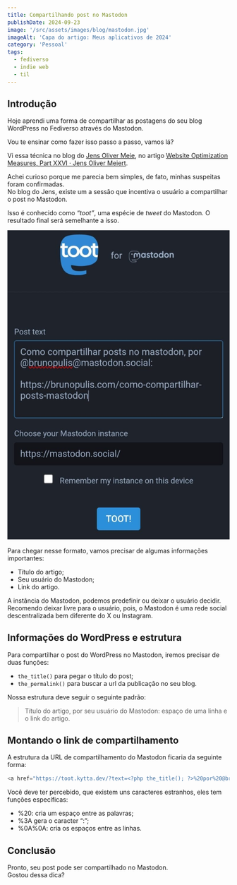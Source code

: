 ```yaml
---
title: Compartilhando post no Mastodon
publishDate: 2024-09-23
image: '/src/assets/images/blog/mastodon.jpg'
imageAlt: 'Capa do artigo: Meus aplicativos de 2024'
category: 'Pessoal'
tags:
  - fediverso
  - indie web
  - til
---
```


## Introdução

Hoje aprendi uma forma de compartilhar as postagens do seu blog WordPress no Fediverso através do Mastodon.

Vou te ensinar como fazer isso passo a passo, vamos lá?

Vi essa técnica no blog do [Jens Oliver Meie](https://meiert.com/en/biography/), no artigo [Website Optimization Measures, Part XXVI · Jens Oliver Meiert](https://meiert.com/en/blog/optimization-measures-26/).

Achei curioso porque me parecia bem simples, de fato, minhas suspeitas foram confirmadas.  
No blog do Jens, existe um a sessão que incentiva o usuário a compartilhar o post no Mastodon.

Isso é conhecido como _“toot”_, uma espécie de _tweet_ do Mastodon. O resultado final será semelhante a isso.

![Print da tela de compartilhamento do Mastodon com o título do artigo, meu usuário e o link ](images/mastodon-config.jpeg)

Para chegar nesse formato, vamos precisar de algumas informações importantes:

- Título do artigo;
- Seu usuário do Mastodon;
- Link do artigo.

A instância do Mastodon, podemos predefinir ou deixar o usuário decidir. Recomendo deixar livre para o usuário, pois, o Mastodon é uma rede social descentralizada bem diferente do X ou Instagram.

## Informações do WordPress e estrutura

Para compartilhar o post do WordPress no Mastodon, iremos precisar de duas funções:

- `the_title()` para pegar o título do post;
- `the_permalink()` para buscar a url da publicação no seu blog.

Nossa estrutura deve seguir o seguinte padrão:

> Título do artigo, por seu usuário do Mastodon: espaço de uma linha e o link do artigo.

## Montando o link de compartilhamento

A estrutura da URL de compartilhamento do Mastodon ficaria da seguinte forma:

```php
<a href="https://toot.kytta.dev/?text=<?php the_title(); ?>%20por%20@brunopulis@mastodon.social%3A%0A%0A<?php the_permalink() ?>">Toot</a>
```

Você deve ter percebido, que existem uns caracteres estranhos, eles tem funções específicas:

- %20: cria um espaço entre as palavras;
- %3A gera o caracter “:”;
- %0A%0A: cria os espaços entre as linhas.

## Conclusão

Pronto, seu post pode ser compartilhado no Mastodon.  
Gostou dessa dica?
